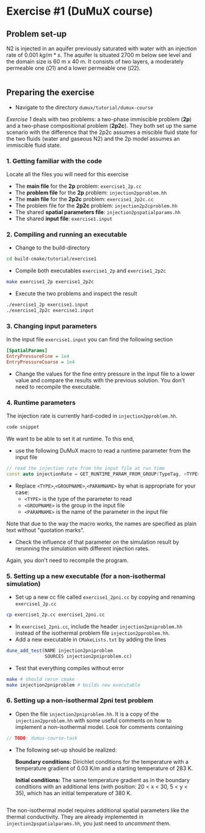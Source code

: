 # Exercise #1 (DuMuX course)

## Problem set-up

N2 is injected in an aquifer previously saturated with water with an injection rate of  $`0.001~kg/m*s`$.
The aquifer is situated 2700 m below see level and the domain size is 60 m x 40 m. It consists of two layers, a moderately permeable one ($`\Omega 1`$) and a lower permeable one ($`\Omega 2`$).

<img scr="https://git.iws.uni-stuttgart.de/dumux-repositories/dumux/raw/feature/dumux-course-exercise1/tutorial/extradoc/exercise1_setup.png" width="200"/>

## Preparing the exercise

* Navigate to the directory `dumux/tutorial/dumux-course`

_Exercise 1_ deals with two problems: a two-phase immiscible problem (__2p__) and a two-phase compositional problem (__2p2c__). They both set up the same scenario with the difference that the 2p2c assumes a miscible fluid state for the two fluids (water and gaseous N2) and the 2p model assumes an immiscible fluid state.

### 1. Getting familiar with the code

Locate all the files you will need for this exercise
* The __main file__ for the __2p__ problem: `exercise1_2p.cc`
* The __problem file__ for the __2p__ problem: `injection2pproblem.hh`
* The __main file__ for the __2p2c__ problem: `exercise1_2p2c.cc`
* The problem file for the __2p2c__ problem: `injection2p2cproblem.hh`
* The shared __spatial parameters file__: `injection2pspatialparams.hh`
* The shared __input file__: `exercise1.input`


### 2. Compiling and running an executable

* Change to the build-directory

```bash
cd build-cmake/tutorial/exercise1
```

* Compile both executables `exercise1_2p` and `exercise1_2p2c`

```bash
make exercise1_2p exercise1_2p2c
```

* Execute the two problems and inspect the result

```bash
./exercise1_2p exercise1.input
./exercise1_2p2c exercise1.input
```

### 3. Changing input parameters

In the input file `exercise1.input` you can find the following section

```ini
[SpatialParams]
EntryPressureFine = 1e4
EntryPressureCoarse = 1e4
```

* Change the values for the fine entry pressure in the input file to a lower value and compare the results with the previous solution. You don't need to recompile the executable.

### 4. Runtime parameters

The injection rate is currently hard-coded in `injection2pproblem.hh`.

```c++
code snippet
```

We want to be able to set it at runtime. To this end,
* use the following DuMuX macro to read a runtime parameter from the input file

```c++
// read the injection rate from the input file at run time
const auto injectionRate = GET_RUNTIME_PARAM_FROM_GROUP(TypeTag, <TYPE>, <GROUPNAME>, <PARAMNAME>);
```

* Replace
`<TYPE>`,`<GROUPNAME>`,`<PARAMNAME>` by what is appropriate for your case:
  * `<TYPE>` is the type of the parameter to read
  * `<GROUPNAME>` is the group in the input file
  * `<PARAMNAME>` is the name of the parameter in the input file

Note that due to the way the macro works, the names are specified as plain text without "quotation marks".

* Check the influence of that parameter on the simulation result by rerunning the simulation with different injection rates.

Again, you don't need to recompile the program.

### 5. Setting up a new executable (for a non-isothermal simulation)

* Set up a new cc file called `exercise1_2pni.cc` by copying and renaming `exercise1_2p.cc`

```bash
cp exercise1_2p.cc exercise1_2pni.cc
```

* In  `exercise1_2pni.cc`, include the header `injection2pniproblem.hh` instead of the isothermal problem file `injection2pproblem.hh`.
* Add a new executable in `CMakeLists.txt` by adding the lines

```cmake
dune_add_test(NAME injection2pniproblem
              SOURCES injection2pniproblem.cc)
```

* Test that everything compiles without error

```bash
make # should rerun cmake
make injection2pniproblem # builds new executable
```

### 6. Setting up a non-isothermal __2pni__ test problem

* Open the file `injection2pniproblem.hh`. It is a copy of the `injection2pproblem.hh` with some useful comments on how to implement a non-isothermal model. Look for comments containing

```c++
// TODO: dumux-course-task
```

* The following set-up should be realized:

  __Boundary conditions:__ Dirichlet conditions for the temperature with a temperature gradient of 0.03 K/m and a starting temperature of 283 K.

  __Initial conditions:__ The same temperature gradient as in the boundary conditions with an additional lens (with position: 20 < x < 30, 5 < y < 35), which has an initial temperature of 380 K.

<img scr="https://git.iws.uni-stuttgart.de/dumux-repositories/dumux/raw/feature/dumux-course-exercise1/tutorial/extradoc/exercise1_nonisothermal.png" width="200"/>

The non-isothermal model requires additional spatial parameters like the thermal conductivity. They are already implemented in `injection2pspatialparams.hh`, you just need to _uncomment_ them.
